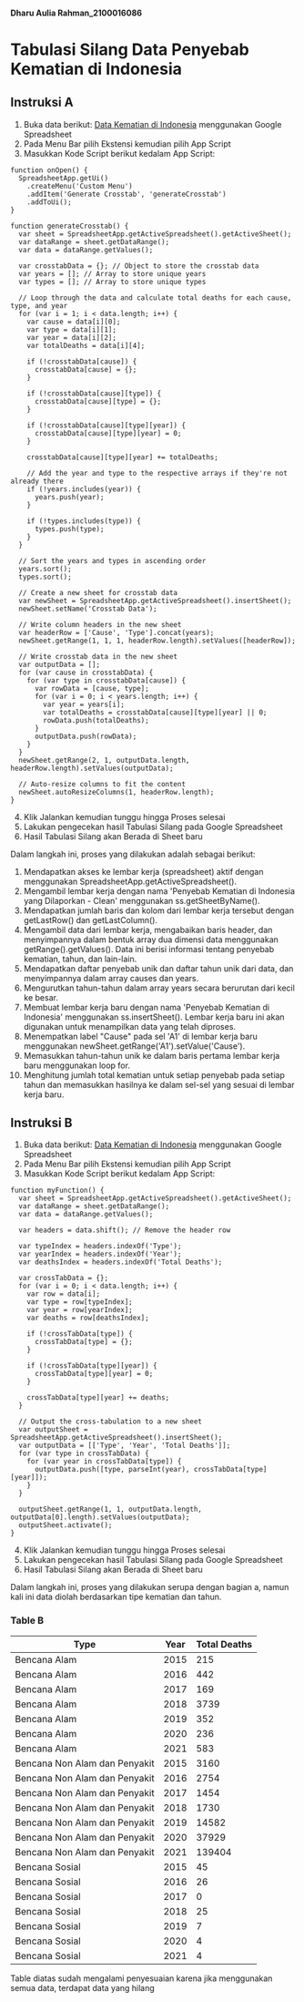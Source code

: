 #### Dharu Aulia Rahman_2100016086
# Tabulasi Silang Data Penyebab Kematian di Indonesia

## Instruksi A
1. Buka data berikut: [Data Kematian di Indonesia](https://www.kaggle.com/datasets/hendratno/cause-of-death-in-indonesia) menggunakan Google Spreadsheet
2. Pada Menu Bar pilih Ekstensi kemudian pilih App Script
3. Masukkan Kode Script berikut kedalam App Script:

```
function onOpen() {
  SpreadsheetApp.getUi()
    .createMenu('Custom Menu')
    .addItem('Generate Crosstab', 'generateCrosstab')
    .addToUi();
}

function generateCrosstab() {
  var sheet = SpreadsheetApp.getActiveSpreadsheet().getActiveSheet();
  var dataRange = sheet.getDataRange();
  var data = dataRange.getValues();

  var crosstabData = {}; // Object to store the crosstab data
  var years = []; // Array to store unique years
  var types = []; // Array to store unique types

  // Loop through the data and calculate total deaths for each cause, type, and year
  for (var i = 1; i < data.length; i++) {
    var cause = data[i][0];
    var type = data[i][1];
    var year = data[i][2];
    var totalDeaths = data[i][4];

    if (!crosstabData[cause]) {
      crosstabData[cause] = {};
    }

    if (!crosstabData[cause][type]) {
      crosstabData[cause][type] = {};
    }

    if (!crosstabData[cause][type][year]) {
      crosstabData[cause][type][year] = 0;
    }

    crosstabData[cause][type][year] += totalDeaths;

    // Add the year and type to the respective arrays if they're not already there
    if (!years.includes(year)) {
      years.push(year);
    }

    if (!types.includes(type)) {
      types.push(type);
    }
  }

  // Sort the years and types in ascending order
  years.sort();
  types.sort();

  // Create a new sheet for crosstab data
  var newSheet = SpreadsheetApp.getActiveSpreadsheet().insertSheet();
  newSheet.setName('Crosstab Data');

  // Write column headers in the new sheet
  var headerRow = ['Cause', 'Type'].concat(years);
  newSheet.getRange(1, 1, 1, headerRow.length).setValues([headerRow]);

  // Write crosstab data in the new sheet
  var outputData = [];
  for (var cause in crosstabData) {
    for (var type in crosstabData[cause]) {
      var rowData = [cause, type];
      for (var i = 0; i < years.length; i++) {
        var year = years[i];
        var totalDeaths = crosstabData[cause][type][year] || 0;
        rowData.push(totalDeaths);
      }
      outputData.push(rowData);
    }
  }
  newSheet.getRange(2, 1, outputData.length, headerRow.length).setValues(outputData);

  // Auto-resize columns to fit the content
  newSheet.autoResizeColumns(1, headerRow.length);
}
```

4. Klik Jalankan kemudian tunggu hingga Proses selesai
5. Lakukan pengecekan hasil Tabulasi Silang pada Google Spreadsheet
6. Hasil Tabulasi Silang akan Berada di Sheet baru

Dalam langkah ini, proses yang dilakukan adalah sebagai berikut:

1. Mendapatkan akses ke lembar kerja (spreadsheet) aktif dengan menggunakan SpreadsheetApp.getActiveSpreadsheet().
2. Mengambil lembar kerja dengan nama 'Penyebab Kematian di Indonesia yang Dilaporkan - Clean' menggunakan ss.getSheetByName().
3. Mendapatkan jumlah baris dan kolom dari lembar kerja tersebut dengan getLastRow() dan getLastColumn().
4. Mengambil data dari lembar kerja, mengabaikan baris header, dan menyimpannya dalam bentuk array dua dimensi data menggunakan getRange().getValues(). Data ini berisi informasi tentang penyebab kematian, tahun, dan lain-lain.
5. Mendapatkan daftar penyebab unik dan daftar tahun unik dari data, dan menyimpannya dalam array causes dan years.
6. Mengurutkan tahun-tahun dalam array years secara berurutan dari kecil ke besar.
7. Membuat lembar kerja baru dengan nama 'Penyebab Kematian di Indonesia' menggunakan ss.insertSheet(). Lembar kerja baru ini akan digunakan untuk menampilkan data yang telah diproses.
8. Menempatkan label "Cause" pada sel 'A1' di lembar kerja baru menggunakan newSheet.getRange('A1').setValue('Cause').
9. Memasukkan tahun-tahun unik ke dalam baris pertama lembar kerja baru menggunakan loop for.
10. Menghitung jumlah total kematian untuk setiap penyebab pada setiap tahun dan memasukkan hasilnya ke dalam sel-sel yang sesuai di lembar kerja baru.

## Instruksi B

1. Buka data berikut: [Data Kematian di Indonesia](https://www.kaggle.com/datasets/hendratno/cause-of-death-in-indonesia) menggunakan Google Spreadsheet
2. Pada Menu Bar pilih Ekstensi kemudian pilih App Script
3. Masukkan Kode Script berikut kedalam App Script:

```
function myFunction() {
  var sheet = SpreadsheetApp.getActiveSpreadsheet().getActiveSheet();
  var dataRange = sheet.getDataRange();
  var data = dataRange.getValues();

  var headers = data.shift(); // Remove the header row

  var typeIndex = headers.indexOf('Type');
  var yearIndex = headers.indexOf('Year');
  var deathsIndex = headers.indexOf('Total Deaths');

  var crossTabData = {};
  for (var i = 0; i < data.length; i++) {
    var row = data[i];
    var type = row[typeIndex];
    var year = row[yearIndex];
    var deaths = row[deathsIndex];

    if (!crossTabData[type]) {
      crossTabData[type] = {};
    }

    if (!crossTabData[type][year]) {
      crossTabData[type][year] = 0;
    }

    crossTabData[type][year] += deaths;
  }

  // Output the cross-tabulation to a new sheet
  var outputSheet = SpreadsheetApp.getActiveSpreadsheet().insertSheet();
  var outputData = [['Type', 'Year', 'Total Deaths']];
  for (var type in crossTabData) {
    for (var year in crossTabData[type]) {
      outputData.push([type, parseInt(year), crossTabData[type][year]]);
    }
  }

  outputSheet.getRange(1, 1, outputData.length, outputData[0].length).setValues(outputData);
  outputSheet.activate();
}
```

4. Klik Jalankan kemudian tunggu hingga Proses selesai
5. Lakukan pengecekan hasil Tabulasi Silang pada Google Spreadsheet
6. Hasil Tabulasi Silang akan Berada di Sheet baru

Dalam langkah ini, proses yang dilakukan serupa dengan bagian a, namun kali ini data diolah berdasarkan tipe kematian dan tahun.

### Table B

| Type                          | Year | Total Deaths |
| ----------------------------- | ---- | ------------ |
| Bencana Alam                  | 2015 | 215          |
| Bencana Alam                  | 2016 | 442          |
| Bencana Alam                  | 2017 | 169          |
| Bencana Alam                  | 2018 | 3739         |
| Bencana Alam                  | 2019 | 352          |
| Bencana Alam                  | 2020 | 236          |
| Bencana Alam                  | 2021 | 583          |
| Bencana Non Alam dan Penyakit | 2015 | 3160         |
| Bencana Non Alam dan Penyakit | 2016 | 2754         |
| Bencana Non Alam dan Penyakit | 2017 | 1454         |
| Bencana Non Alam dan Penyakit | 2018 | 1730         |
| Bencana Non Alam dan Penyakit | 2019 | 14582        |
| Bencana Non Alam dan Penyakit | 2020 | 37929        |
| Bencana Non Alam dan Penyakit | 2021 | 139404       |
| Bencana Sosial                | 2015 | 45           |
| Bencana Sosial                | 2016 | 26           |
| Bencana Sosial                | 2017 | 0            |
| Bencana Sosial                | 2018 | 25           |
| Bencana Sosial                | 2019 | 7            |
| Bencana Sosial                | 2020 | 4            |
| Bencana Sosial                | 2021 | 4            |

Table diatas sudah mengalami penyesuaian karena jika menggunakan semua data, terdapat data yang hilang
